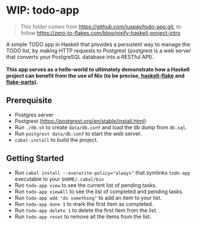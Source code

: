 # WIP: todo-app

> This folder comes from <https://github.com/juspay/todo-app.git>, to follow <https://zero-to-flakes.com/blog/nixify-haskell-project-intro>

A simple TODO app in Haskell that provides a persistent way to manage the TODO list, by making HTTP requests to Postgrest (postgrest is a web server that converts your PostgreSQL database into a RESTful API).\
\
**This app serves as a hello-world to ultimately demonstrate how a Haskell project can benefit from the use of Nix (to be precise, [haskell-flake](https://haskell.flake.page) and [flake-parts](https://flake.parts)).**

## Prerequisite

- Postgres server
- Postgrest (<https://postgrest.org/en/stable/install.html>)
- Run `./db.sh` to create `data/db.conf` and load the db dump from `db.sql`.
- Run `postgrest data/db.conf` to start the web server.
- `cabal-install` to build the project.

## Getting Started

- Run `cabal install --overwrite-policy="always"` that symlinks `todo-app` executable to your `$HOME/.cabal/bin`
- Run `todo-app view` to see the current list of pending tasks.
- Run `todo-app viewAll` to see the list of completed and pending tasks.
- Run `todo-app add "do something"` to add an item to your list.
- Run `todo-app done 1` to mark the first item as completed.
- Run `todo-app delete 1` to delete the first item from the list.
- Run `todo-app reset` to remove all the items from the list.

